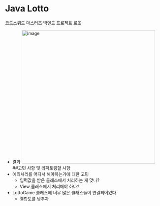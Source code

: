 # Java Lotto

코드스쿼드 마스터즈 백엔드 프로젝트 로또

- 결과
  <img width="433" alt="image" src="https://user-images.githubusercontent.com/75569293/224648640-5f86f0ee-afb5-4845-a506-345122f3f87e.png">
##고민 사항 및 리팩토링할 사항
- 예외처리를 어디서 해야하는가에 대한 고민
  - 입력값을 받은 클래스에서 처리하는 게 맞나?
  - View 클래스에서 처리해야 하나?
- LottoGame 클래스에 너무 많은 클래스들이 연결되어있다.
  - 결합도를 낮추자